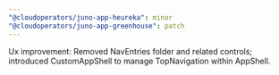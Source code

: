 ```yaml
---
"@cloudoperators/juno-app-heureka": minor
"@cloudoperators/juno-app-greenhouse": patch
---
```


Ux improvement: Removed NavEntries folder and related controls; introduced CustomAppShell to manage TopNavigation within AppShell.
